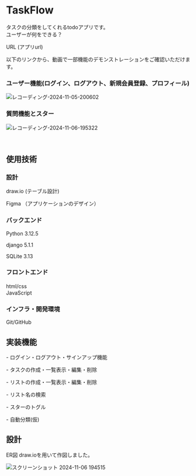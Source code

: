 <h1>TaskFlow</h1>
<p>タスクの分類をしてくれるtodoアプリです。<br>
ユーザーが何をできる？</p>

URL
(アプリurl)

以下のリンクから、動画で一部機能のデモンストレーションをご確認いただけます。

<h3>ユーザー機能(ログイン、ログアウト、新規会員登録、プロフィール)</h3>

![レコーディング-2024-11-05-200602](https://github.com/user-attachments/assets/c8e0f9a8-e314-4c83-be7c-9f45cbdcec23)

<h3>質問機能とスター</h3>

![レコーディング-2024-11-06-195322](https://github.com/user-attachments/assets/172eac32-81c1-4449-97e0-247e8a63dd7f)


<br>
<h2>使用技術</h2>

<h3>設計</h3>
<p></p>draw.io (テーブル設計)</p>
Figma （アプリケーションのデザイン）

<h3>バックエンド</h3>
<p></p>Python 3.12.5</p>
<p>django 5.1.1</p>
SQLite 3.13
<h3>フロントエンド</h3>
html/css　<br>
JavaScript
<h3>インフラ・開発環境</h3>
Git/GitHub
<h2>実装機能</h2>
<p>- ログイン・ログアウト・サインアップ機能</p>
<p>- タスクの作成・一覧表示・編集・削除</p>
<p>- リストの作成・一覧表示・編集・削除</p>
<p>- リスト名の検索</p>
<p>- スターのトグル<p>
<p>- 自動分類(仮)</p>

<h2>設計</h2>
ER図
draw.ioを用いて作図しました。 

![スクリーンショット 2024-11-06 194515](https://github.com/user-attachments/assets/e850d50f-e2d4-498b-9b7d-c4ce654a672d)
